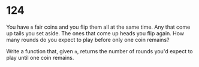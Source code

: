 [_metadata_:difficulty]:-  "Easy"
[_metadata_:asker]:-       "Microsoft"
[_metadata_:tags]:-        "random"

# 124

You have `n` fair coins and you flip them all at the same time. Any that come up tails you set aside.
The ones that come up heads you flip again. How many rounds do you expect to play before only one coin
remains?

Write a function that, given `n`, returns the number of rounds you'd expect to play until one coin remains.
